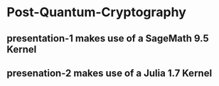 # Post-Quantum-Cryptography

## presentation-1 makes use of a SageMath 9.5 Kernel

## presenation-2 makes use of a Julia 1.7 Kernel
